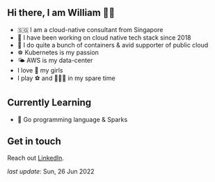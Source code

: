 <!--
**Lee-William/Lee-William** is a ✨ _special_ ✨ repository because its `README.md` (this file) appears on your GitHub profile.

Here are some ideas to get you started:

- 🔭 I’m currently working on ...
- 🌱 I’m currently learning ...
- 👯 I’m looking to collaborate on ...
- 🤔 I’m looking for help with ...
- 💬 Ask me about ...
- 📫 How to reach me: ...
- 😄 Pronouns: ...
- ⚡ Fun fact: ...
-->

## Hi there, I am William 👋🏼

- 🇸🇬 I am a cloud-native consultant from Singapore
- 🔷 I have been working on cloud native tech stack since 2018
- 🐳 I do quite a bunch of containers & avid supporter of public cloud
- ☸️ Kubernetes is my passion
- 🌤 AWS is my data-center
- I love 💞 my girls
- I play ⚽️ and 🏃🏻‍♂️ in my spare time

## Currently Learning

- 🦀 Go programming language & Sparks


## Get in touch

Reach out [LinkedIn](https://www.linkedin.com/in/williamleesg).

_last update_: Sun, 26 Jun 2022

